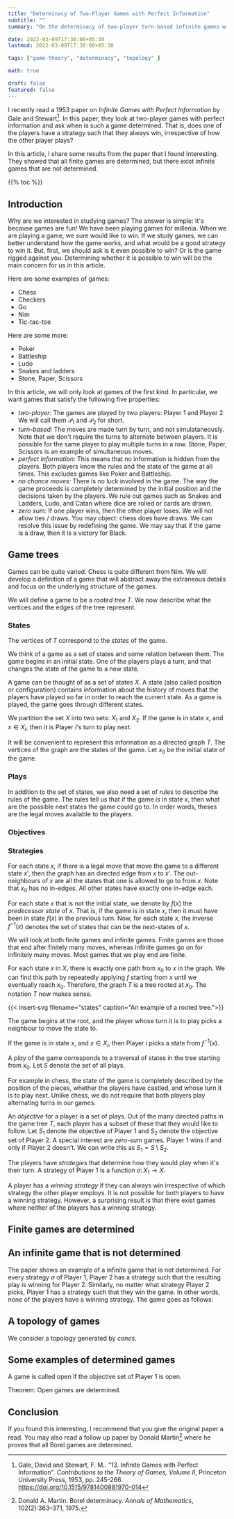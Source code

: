 ```yaml
---
title: "Determinacy of Two-Player Games with Perfect Information"
subtitle: ""
summary: "On the determinacy of two-player turn-based infinite games with perfect information"

date: 2022-03-09T17:30:00+05:30
lastmod: 2022-03-09T17:30:00+05:30

tags: ["game-theory", "determinacy", "topology" ]

math: true

draft: false
featured: false
---
```


I recently read a 1953 paper on _Infinite Games with Perfect Information_ by Gale and Stewart[^GS53]. In this paper, they look at two-player games with perfect information and ask when is such a game determined. That is, does one of the players have a strategy such that they always win, irrespective of how the other player plays?

In this article, I share some results from the paper that I found interesting. 
They showed that all finite games are determined, but there exist infinite games that are not determined.  


{{% toc %}}

## Introduction 

Why are we interested in studying games? The answer is simple: It's because games are fun! We have been playing games for millenia. When we are playing a game, we sure would like to win. If we study games, we can better understand how the game works, and what would be a good strategy to win it. But, first, we should ask is it even possible to win? Or is the game rigged against you. Determining whether it is possible to win will be the main concern for us in this article. 

Here are some examples of games:
- Chess
- Checkers
- Go
- Nim
- Tic-tac-toe

Here are some more: 
- Poker
- Battleship
- Ludo
- Snakes and ladders
- Stone, Paper, Scissors

In this article, we will only look at games of the first kind. In particular, we want games that satisfy the following five properties:

- _two-player:_ The games are played by two players: Player 1 and Player 2. We will call them $\mathcal{P}_1$ and $\mathcal{P}_2$ for short. 
- _turn-based:_ The moves are made turn by turn, and not simulataneously. Note that we don't require the turns to alternate between players. It is possible for the same player to play multiple turns in a row. Stone, Paper, Scissors is an example of simultaneous moves.
- _perfect information:_ This means that no information is hidden from the players. Both players know the rules and the state of the game at all times. This excludes games like Poker and Battleship. 
- _no chance moves:_ There is no luck involved in the game. The way the game proceeds is completely determined by the initial position and the decisions taken by the players. We rule out games such as Snakes and Ladders, Ludo, and Catan where dice are rolled or cards are drawn. 
- _zero sum:_ If one player wins, then the other player loses. We will not allow ties / draws. You may object: chess does have draws. We can resolve this issue by redefining the game. We may say that if the game is a draw, then it is a victory for Black.

## Game trees

Games can be quite varied. Chess is quite different from Nim. We will develop a definition of a game that will abstract away the extraneous details and focus on the underlying structure of the games. 

We will define a game to be a _rooted tree_ $T$. We now describe what the vertices and the edges of the tree represent.

### States

The vertices of $T$ correspond to the _states_ of the game.

We think of a game as a set of states and some relation between them. The game begins in an initial state. One of the players plays a turn, and that changes the state of the game to a new state. 

A game can be thought of as a set of states $X$. A state (also called position or configuration) contains information about the history of moves that the players have played so far in order to reach the current state.
As a game is played, the game goes through different states. 

We partition the set $X$ into two sets: $X_1$ and $X_2$. If the game is in state $x$, and  $x \in X_i$, then it is Player $i$'s turn to play next. 

It will be convenient to represent this information as a directed graph $T$. The vertices of the graph are the states of the game. 
Let $x_0$ be the initial state of the game. 

### Plays

In addition to the set of states, we also need a set of rules to describe the rules of the game. The rules tell us that if the game is in state $x$, then what are the possible next states the game could go to. In order words, theses are the legal moves available to the players. 

### Objectives


### Strategies

For each state $x$, if there is a legal move that move the game to a different state $x'$, then the graph has an directed edge from $x$ to $x'$. The out-neighbours of $x$ are all the states that one is allowed to go to from $x$. 
Note that $x_0$ has no in-edges. All other states have exactly one in-edge each.

For each state $x$ that is not the initial state, we denote by $f(x)$ the _predecessor state_ of $x$. That is, if the game is in state $x$, then it must have been in state $f(x)$ in the previous turn. Now, for each state $x$, the inverse $f^{-1}(x)$ denotes the set of states that can be the next-states of $x$. 

We will look at both finite games and infinite games. Finite games are those that end after finitely many moves, whereas infinite games go on for infinitely many moves. Most games that we play end are finite.

For each state $x$ in $X$, there is exactly one path from $x_0$ to $x$ in the graph. We can find this path by repeatedly applying $f$ starting from $x$ until we eventually reach $x_0$. Therefore, the graph $T$ is a tree rooted at $x_0$. The notation $T$ now makes sense. 


{{< insert-svg filename="states" caption="An example of a rooted tree.">}}

The game begins at the root, and the player whose turn it is to play picks a neighbour to move the state to.

If the game is in state $x$, and $x \in X_i$, then Player $i$ picks a state from $f^{-1}(x)$. 

A _play_ of the game corresponds to a traversal of states in the tree starting from $x_0$. Let $S$ denote the set of all plays. 

For example in chess, the state of the game is completely described by the position of the pieces, whether the players have castled, and whose turn it is to play next. Unlike chess, we do not require that both players play alternating turns in our games. 

An _objective_ for a player is a set of plays. Out of the many directed paths in the game tree $T$, each player has a subset of these that they would like to follow. Let $S_1$ denote the objective of Player 1 and $S_2$ denote the objective set of Player 2.
A special interest are _zero-sum_ games. Player 1 wins if and only if Player 2 doesn't. We can write this as $S_1 = S \setminus S_2$.

The players have _strategies_ that determine how they would play when it's their turn. A strategy of Player 1 is a function $\sigma \colon X_1 \to X$. 

A player has a _winning strategy_ if they can always win irrespective of which strategy the other player employs. It is not possible for both players to have a winning strategy. However, a surprising result is that there exist games where neither of the players has a winning strategy. 


## Finite games are determined

## An infinite game that is not determined

The paper shows an example of a infinite game that is not determined. For every strategy $\sigma$ of Player 1, Player 2 has a strategy such that the resulting play is winning for Player 2. Similarly, no matter what strategy Player 2 picks, Player 1 has a strategy such that they win the game. In other words, none of the players have a winning strategy. The game goes as follows:


## A topology of games

We consider a topology generated by _cones_. 

## Some examples of determined games
A game is called open if the objective set of Player 1 is open.

Theorem: Open games are determined. 

## Conclusion

If you found this interesting, I recommend that you give the original paper a read. You may also read a follow up paper by Donald Martin[^Mar75] where he proves that all Borel games are determined. 



[^GS53]: Gale, David and Stewart, F. M.. "13. Infinite Games with Perfect Information". _Contributions to the Theory of Games, Volume II_, Princeton University Press, 1953, pp. 245-266. https://doi.org/10.1515/9781400881970-014

[^Mar75]: Donald A. Martin. Borel determinacy. _Annals of Mathematics_, 102(2):363–371, 1975.
